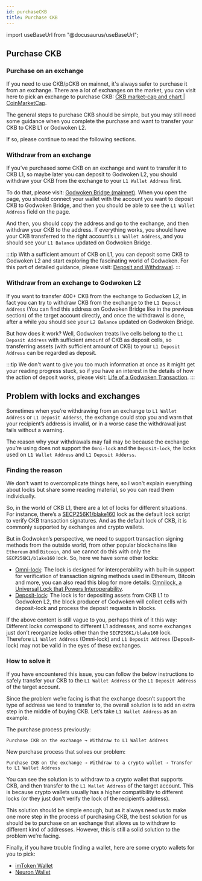 ```yaml
---
id: purchaseCKB
title: Purchase CKB
---
```

import useBaseUrl from "@docusaurus/useBaseUrl";

## Purchase CKB

### Purchase on an exchange

If you need to use CKB/pCKB on mainnet, it's always safer to purchase it from an exchange. There are a lot of exchanges on the market, you can visit here to pick an exchange to purchase CKB: [CKB market-cap and chart | CoinMarketCap](https://coinmarketcap.com/currencies/nervos-network/markets/).

The general steps to purchase CKB should be simple, but you may still need some guidance when you complete the purchase and want to transfer your CKB to CKB L1 or Godwoken L2. 

If so, please continue to read the following sections.

### Withdraw from an exchange

If you’ve purchased some CKB on an exchange and want to transfer it to CKB L1, so maybe later you can deposit to Godwoken L2, you should withdraw your CKB from the exchange to your `L1 Wallet Address` first. 

To do that, please visit: [Godwoken Bridge (mainnet)](https://bridge.godwoken.io/). When you open the page, you should connect your wallet with the account you want to deposit CKB to Godwoken Bridge, and then you should be able to see the `L1 Wallet Address` field on the page. 

And then, you should copy the address and go to the exchange, and then withdraw your CKB to the address. If everything works, you should have your CKB transferred to the right account’s `L1 Wallet Address`, and you should see your `L1 Balance` updated on Godwoken Bridge.

:::tip
With a sufficient amount of CKB on L1, you can deposit some CKB to Godwoken L2 and start exploring the fascinating world of Godwoken. For this part of detailed guidance, please visit: [Deposit and Withdrawal](depAndWthd.md#deposit).
:::

### Withdraw from an exchange to Godwoken L2

If you want to transfer 400+ CKB from the exchange to Godwoken L2, in fact you can try to withdraw CKB from the exchange to the `L1 Deposit Address` (You can find this address on Godwoken Bridge like in the previous section) of the target account directly, and once the withdrawal is done, after a while you should see your `L2 Balance` updated on Godwoken Bridge. 

But how does it work? Well, Godwoken treats live cells belong to the `L1 Deposit Address` with sufficient amount of CKB as deposit cells, so transferring assets (with sufficient amount of CKB) to your `L1 Deposit Address` can be regarded as deposit.

:::tip
We don't want to give you too much information at once as it might get your reading progress stuck, so if you have an interest in the details of how the action of deposit works, please visit: [Life of a Godwoken Transaction](https://github.com/godwokenrises/godwoken/blob/ad898e7a9821df3e627737d32865bec85bf1a753/docs/life_of_a_godwoken_transaction.md#deposit).
:::

## Problem with locks and exchanges

Sometimes when you’re withdrawing from an exchange to `L1 Wallet Address` or `L1 Deposit Adderss`, the exchange could stop you and warn that your recipient’s address is invalid, or in a worse case the withdrawal just fails without a warning.

The reason why your withdrawals may fail may be because the exchange you’re using does not support the `Omni-lock` and the `Deposit-lock`, the locks used on `L1 Wallet Address` and `L1 Deposit Adderss`.

### Finding the reason

We don't want to overcomplicate things here, so I won't explain everything about locks but share some reading material, so you can read them individually. 

So, in the world of CKB L1, there are a lot of locks for different situations. For instance, there’s a [SECP256K1/blake160](https://github.com/nervosnetwork/rfcs/blob/master/rfcs/0024-ckb-genesis-script-list/0024-ckb-genesis-script-list.md#secp256k1blake160) lock as the default lock script to verify CKB transaction signatures. And as the default lock of CKB, it is commonly supported by exchanges and crypto wallets.

But in Godwoken’s perspective, we need to support transaction signing methods from the outside world, from other popular blockchains like `Ethereum` and `Bitcoin`, and we cannot do this with only the `SECP256K1/blake160` lock. So, here we have some other locks:

- [Omni-lock](https://github.com/nervosnetwork/rfcs/blob/master/rfcs/0042-omnilock/0042-omnilock.md): The lock is designed for interoperability with built-in support for verification of transaction signing methods used in Ethereum, Bitcoin and more, you can also read this blog for more details: [Omnilock, a Universal Lock that Powers Interoperability](https://blog.cryptape.com/omnilock-a-universal-lock-that-powers-interoperability-1).
- [Deposit-lock](https://github.com/godwokenrises/godwoken/blob/ad898e7a9821df3e627737d32865bec85bf1a753/docs/deposit_and_withdrawal.md#deposit): The lock is for depositing assets from CKB L1 to Godwoken L2, the block producer of Godwoken will collect cells with deposit-lock and process the deposit requests in blocks.

If the above content is still vague to you, perhaps think of it this way: Different locks correspond to different L1 addresses, and some exchanges just don’t reorganize locks other than the `SECP256K1/blake160` lock. Therefore `L1 Wallet Address` (Omni-lock) and `L1 Deposit Address` (Deposit-lock) may not be valid in the eyes of these exchanges.

### How to solve it

If you have encountered this issue, you can follow the below instructions to safely transfer your CKB to the `L1 Wallet Address` or the `L1 Deposit Address` of the target account.

Since the problem we’re facing is that the exchange doesn’t support the type of address we tend to transfer to, the overall solution is to add an extra step in the middle of buying CKB. Let’s take `L1 Wallet Address` as an example. 

The purchase process previously:

```
Purchase CKB on the exchange → Withdraw to L1 Wallet Address
```

New purchase process that solves our problem:

```
Purchase CKB on the exchange → Withdraw to a crypto wallet → Transfer to L1 Wallet Address
```

You can see the solution is to withdraw to a crypto wallet that supports CKB, and then transfer to the `L1 Wallet Address` of the target account. This is because crypto wallets usually has a higher compatibility to different locks (or they just don't verify the lock of the recipient’s address).

This solution should be simple enough, but as it always need us to make one more step in the process of purchasing CKB, the best solution for us should be to purchase on an exchange that allows us to withdraw to different kind of addresses. However, this is still a solid solution to the problem we’re facing.

Finally, if you have trouble finding a wallet, here are some crypto wallets for you to pick:

- [imToken Wallet](https://linktr.ee/Imtoken_Wallet)
- [Neuron Wallet](https://linktr.ee/NeuronWallet)
